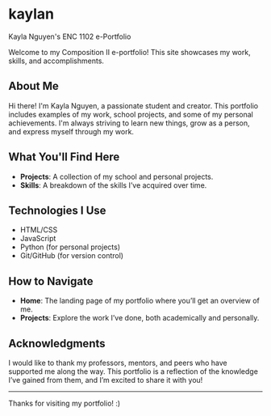 # kaylan
Kayla Nguyen's ENC 1102 e-Portfolio

Welcome to my Composition II e-portfolio! This site showcases my work, skills, and accomplishments. 

## About Me
Hi there! I'm Kayla Nguyen, a passionate student and creator. This portfolio includes examples of my work, school projects, and some of my personal achievements. I'm always striving to learn new things, grow as a person, and express myself through my work.

## What You'll Find Here
- **Projects**: A collection of my school and personal projects.
- **Skills**: A breakdown of the skills I’ve acquired over time.

## Technologies I Use
- HTML/CSS
- JavaScript
- Python (for personal projects)
- Git/GitHub (for version control)

## How to Navigate
- **Home**: The landing page of my portfolio where you’ll get an overview of me.
- **Projects**: Explore the work I’ve done, both academically and personally.

## Acknowledgments
I would like to thank my professors, mentors, and peers who have supported me along the way. This portfolio is a reflection of the knowledge I’ve gained from them, and I’m excited to share it with you!

---

Thanks for visiting my portfolio! :)
